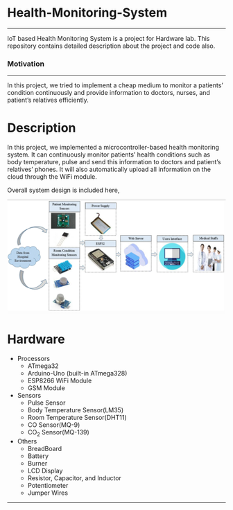 # Health-Monitoring-System

---



IoT based Health Monitoring System is a project for Hardware lab. This repository contains detailed description about the project and code also.



### Motivation

---

In this project, we tried to implement a cheap medium to monitor a patients’ condition continuously and provide information to doctors, nurses, and patient’s relatives efficiently. 



# Description

In this project, we implemented a microcontroller-based health monitoring system. It can continuously monitor patients’ health conditions such as body temperature, pulse and send this information to doctors and patient’s relatives’ phones. It will also automatically upload all information on the cloud through the WiFi module.

Overall system design is included here,

![System Design](./Image(s)/System_Design.png)

# Hardware

* Processors
  * ATmega32
  * Arduino-Uno (built-in ATmega328)
  * ESP8266 WiFi Module
  * GSM Module
* Sensors
  * Pulse Sensor
  * Body Temperature Sensor(LM35)
  * Room Temperature Sensor(DHT11)
  * CO Sensor(MQ-9)
  * CO<sub>2</sub> Sensor(MQ-139)
* Others
  * BreadBoard
  * Battery
  * Burner
  * LCD Display
  * Resistor, Capacitor, and Inductor
  * Potentiometer
  * Jumper Wires

---

